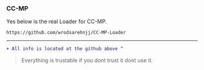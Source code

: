 ### CC-MP

Yes below is the real Loader for CC-MP.
```
https://github.com/wrodsarehnjj/CC-MP-Loader
```
-------------------------------
```diff
+ All info is located at the github above ^
```
> Everything is trustable if you dont trust it dont use it.

